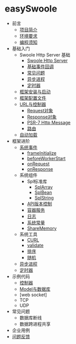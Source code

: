 # easySwoole

* 前言
    * [项目简介](README.md)
    * [环境要求](QianYan/environment.md)
    * [编程须知](QianYan/instruction.md)
* 基础入门
    * Swoole Http Server 基础
        * [Swoole Http Server](Base/Swoole/server.md)
        * [基础事件回调](Base/Swoole/event.md)
        * [常见问题](Base/Swoole/problem.md)
        * [异步进程](Base/Swoole/task.md)
        * [定时器](Base/Swoole/tick.md)
    * [框架安装与启动](Base/install.md)    
    * [框架配置文件](Base/config.md)
    * [URL与控制器](Base/Controller/UrlToController.md)
        * [Request对象](Base/Controller/request.md)
        * [Response对象](Base/Controller/response.md)
        * [PSR-7 Http Message](Base/Controller/psr-7.md)
        * [路由](Base/Controller/router.md)
    * [自动加载](Base/loader.md)    
* 框架进阶
    * [系统事件](Advance/Event/event.md)
        * [frameInitialize](Advance/Event/frameInitialize.md)
        * [beforeWorkerStart](Advance/Event/beforeWorkerStart.md)
        * [onRequest](Advance/Event/onRequest.md)
        * [onResponse](Advance/Event/onResponse.md)
    * 系统组件
        * Spl标准库
            * [SplArray](Advance/Component/Spl/splArray.md)
            * [SplBean](Advance/Component/Spl/splBean.md)
            * [SplString](Advance/Component/Spl/splString.md)
        * [API版本控制](Advance/Component/version.md)
        * [容器服务](Advance/Component/di.md)
        * [日志](Advance/Component/log.md)
        * [系统常量](Advance/Component/const.md)
        * [ShareMemory](Advance/Component/shareMemory.md)
    * 系统工具
        * [CURL](Advance/Utility/curl.md)
        * [validate](Advance/Utility/validate.md)
        * [排序](Advance/Utility/sort.md)
        * [随机](Advance/Utility/random.md)
    * [异步进程](Advance/task.md)
    * [定时器](Advance/time.md)
* 示例代码
    * [控制器](Example/controller.md)
    * [Model与数据库](Example/db.md)
    * [web socket]    
    * TCP
    * UDP
* 常见问题
    * 数据库断线
    * 数据跨进程共享
* 企业用例     
* [问题反馈](feedBack.md)  
    
